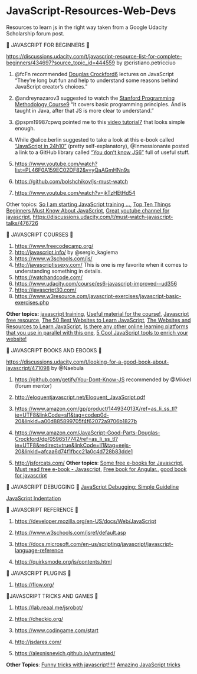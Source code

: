 # JavaScript-Resources-Web-Devs

Resources to learn js in the right way taken from a Google Udacity Scholarship forum post. 


 :open_book: JAVASCRIPT FOR BEGINNERS :open_book: 

https://discussions.udacity.com/t/javascript-resource-list-for-complete-beginners/434697?source_topic_id=444559 by @cristiano.petricciuo

1. @fcFn recommended [Douglas Crockford6](https://www.youtube.com/playlist?list=PL62E185BB8577B63D) lectures on JavaScript “They’re long but fun and help to understand some reasons behind JavaScript creator’s choices.”

2. @andreynazarov3 suggested to watch the [Stanford Programming Methodology Course9](https://www.youtube.com/watch?v=KkMDCCdjyW8&feature=youtu.be&list=PL84A56BC7F4A1F852) “It covers basic programming principles. And is taught in Java, after that JS is more clear to understand.”
3. @pspm19987cpwq pointed me to this [video tutorial7](https://www.youtube.com/watch?v=yQaAGmHNn9s&list=PL46F0A159EC02DF82&index=1) that looks simple enough.
4. While @alice.berlin suggested to take a look at this e-book called [“JavaScript in 24h10”](https://www.amazon.com/JavaScript-Hours-Sams-Teach-Yourself/dp/0672336081) (pretty self-explanatory), @Inmessionante posted a link to a GitHub library called [“You don’t know JS6”](https://github.com/getify/You-Dont-Know-JS) full of useful stuff.
5. https://www.youtube.com/watch?list=PL46F0A159EC02DF82&v=yQaAGmHNn9s

6. https://github.com/bolshchikov/js-must-watch

7. https://www.youtube.com/watch?v=jkTzHEtHd54

Other topics: [So I am starting JavaScript training …](https://discussions.udacity.com/t/so-i-am-starting-javascript-training/461099), [Top Ten Things Beginners Must Know About JavaScript](https://discussions.udacity.com/t/top-ten-things-beginners-must-know-about-javascript/449103), [Great youtube channel for javascript](https://discussions.udacity.com/t/great-youtube-channel-for-javascript/473393), https://discussions.udacity.com/t/must-watch-javascript-talks/476726

 :open_book: JAVASCRIPT COURSES :open_book: 

1. https://www.freecodecamp.org/ 
2. http://javascript.info/ by @sergio_kagiema
3. https://www.w3schools.com/js/
4. http://javascriptissexy.com/
This is one is my favorite when it comes to understanding something in details. 
5. https://watchandcode.com/  
6. https://www.udacity.com/course/es6-javascript-improved--ud356
7. https://javascript30.com/
8. https://www.w3resource.com/javascript-exercises/javascript-basic-exercises.php

**Other topics:** [javascript training](https://discussions.udacity.com/t/javascript-training/452990), [Useful material for the course!](https://discussions.udacity.com/t/useful-material-for-the-course/415134), [Javascript free resource](https://discussions.udacity.com/t/javascript-free-resource/445954), [The 50 Best Websites to Learn JavaScript](https://discussions.udacity.com/t/the-50-best-websites-to-learn-javascript/450490), [The Websites and Resources to Learn JavaScript](https://discussions.udacity.com/t/the-websites-and-resources-to-learn-javascript/470542), [Is there any other online learning platforms that you use in parallel with this one](https://discussions.udacity.com/t/is-there-any-other-online-learning-platforms-that-you-use-in-parallel-with-this-one/445362), [5 Cool JavaScript tools to enrich your website!](https://discussions.udacity.com/t/bookmark-5-cool-javascript-tools-to-enrich-your-website/508937)

 :open_book: JAVASCRIPT BOOKS AND EBOOKS :open_book: 

https://discussions.udacity.com/t/looking-for-a-good-book-about-javascript/471098 by @Naebula

1. https://github.com/getify/You-Dont-Know-JS
recommended by @Mikkel (forum mentor)

2. http://eloquentjavascript.net/Eloquent_JavaScript.pdf 
3. https://www.amazon.com/gp/product/144934013X/ref=as_li_ss_tl?ie=UTF8&linkCode=sl1&tag=codep0d-20&linkId=a00d885899705f4f62072a9706b1827b

4. https://www.amazon.com/JavaScript-Good-Parts-Douglas-Crockford/dp/0596517742/ref=as_li_ss_tl?ie=UTF8&redirect=true&linkCode=ll1&tag=eejs-20&linkId=afcaa6d74f1fbcc21a0c4d728b83dde1

5. http://jsforcats.com/
**Other topics**: [Some free e-books for Javascript](https://discussions.udacity.com/t/some-free-e-books-for-javascript/428070), [Must read free e-book - Javascript](https://discussions.udacity.com/t/must-read-free-e-book-javascript/480195), [Free book for Angular.](https://discussions.udacity.com/t/free-book-for-angular/485845), [good book for javascript](https://discussions.udacity.com/t/good-book-for-javascript/488971)


 :open_book: JAVASCRIPT DEBUGGING :open_book: 
[JavaScript Debugging: Simple Guideline](https://discussions.udacity.com/t/javascript-debugging-simple-guideline/483428)

[JavaScript Indentation](https://discussions.udacity.com/t/javascript-indentation/484137?source_topic_id=412844)

:open_book: JAVASCRIPT REFERENCE :open_book: 

1. https://developer.mozilla.org/en-US/docs/Web/JavaScript

2. https://www.w3schools.com/jsref/default.asp

3. https://docs.microsoft.com/en-us/scripting/javascript/javascript-language-reference

4. https://quirksmode.org/js/contents.html


 :open_book: JAVASCRIPT PLUGINS :open_book: 

1. https://flow.org/

 :open_book:JAVASCRIPT TRICKS AND GAMES :open_book:

1. https://lab.reaal.me/jsrobot/  

2. https://checkio.org/

3. https://www.codingame.com/start

4. http://jsdares.com/

5. https://alexnisnevich.github.io/untrusted/

**Other Topics**: [Funny tricks with javascript!!!!!](https://discussions.udacity.com/t/funny-tricks-with-javascript/469255) 
[Amazing JavaScript tricks](https://discussions.udacity.com/t/amazing-javascript-tricks/470849)
